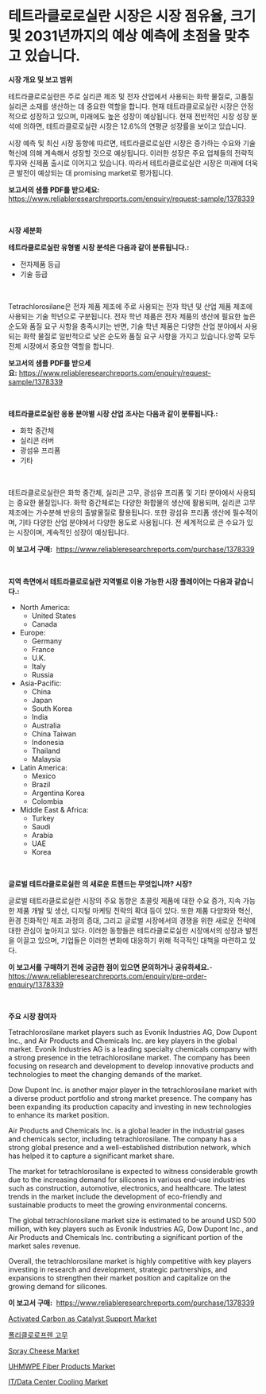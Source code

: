 <p><h1>테트라클로로실란 시장은 시장 점유율, 크기 및 2031년까지의 예상 예측에 초점을 맞추고 있습니다.</h1></p><p><strong>시장 개요 및 보고 범위</strong></p>
<p><p>테트라클로로실란은 주로 실리콘 제조 및 전자 산업에서 사용되는 화학 물질로, 고품질 실리콘 소재를 생산하는 데 중요한 역할을 합니다. 현재 테트라클로로실란 시장은 안정적으로 성장하고 있으며, 미래에도 높은 성장이 예상됩니다. 현재 전반적인 시장 성장 분석에 의하면, 테트라클로로실란 시장은 12.6%의 연평균 성장률을 보이고 있습니다. </p><p>시장 예측 및 최신 시장 동향에 따르면, 테트라클로로실란 시장은 증가하는 수요와 기술 혁신에 의해 계속해서 성장할 것으로 예상됩니다. 이러한 성장은 주요 업체들의 전략적 투자와 신제품 출시로 이어지고 있습니다. 따라서 테트라클로로실란 시장은 미래에 더욱 큰 발전이 예상되는 대 promising market로 평가됩니다.</p></p>
<p><strong>보고서의 샘플 PDF를 받으세요:</strong> <a href="https://www.reliableresearchreports.com/enquiry/request-sample/1378339">https://www.reliableresearchreports.com/enquiry/request-sample/1378339</a></p>
<p>&nbsp;</p>
<p><strong>시장 세분화</strong></p>
<p><strong>테트라클로로실란 유형별 시장 분석은 다음과 같이 분류됩니다.:</strong></p>
<p><ul><li>전자제품 등급</li><li>기술 등급</li></ul></p>
<p>&nbsp;</p>
<p><p>Tetrachlorosilane은 전자 제품 제조에 주로 사용되는 전자 학년 및 산업 제품 제조에 사용되는 기술 학년으로 구분됩니다. 전자 학년 제품은 전자 제품의 생산에 필요한 높은 순도와 품질 요구 사항을 충족시키는 반면, 기술 학년 제품은 다양한 산업 분야에서 사용되는 화학 물질로 일반적으로 낮은 순도와 품질 요구 사항을 가지고 있습니다.양쪽 모두 전체 시장에서 중요한 역할을 합니다.</p></p>
<p><strong>보고서의 샘플 PDF를 받으세요:</strong>&nbsp;<a href="https://www.reliableresearchreports.com/enquiry/request-sample/1378339">https://www.reliableresearchreports.com/enquiry/request-sample/1378339</a></p>
<p>&nbsp;</p>
<p><strong> 테트라클로로실란 응용 분야별 시장 산업 조사는 다음과 같이 분류됩니다.:</strong></p>
<p><ul><li>화학 중간체</li><li>실리콘 러버</li><li>광섬유 프리폼</li><li>기타</li></ul></p>
<p>&nbsp;</p>
<p><p>테트라클로로실란은 화학 중간체, 실리콘 고무, 광섬유 프리폼 및 기타 분야에서 사용되는 중요한 물질입니다. 화학 중간체로는 다양한 화합물의 생산에 활용되며, 실리콘 고무 제조에는 가수분해 반응의 출발물질로 활용됩니다. 또한 광섬유 프리폼 생산에 필수적이며, 기타 다양한 산업 분야에서 다양한 용도로 사용됩니다. 전 세계적으로 큰 수요가 있는 시장이며, 계속적인 성장이 예상됩니다.</p></p>
<p><strong>이 보고서 구매:</strong>&nbsp; <a href="https://www.reliableresearchreports.com/purchase/1378339">https://www.reliableresearchreports.com/purchase/1378339</a></p>
<p>&nbsp;</p>
<p><strong>지역 측면에서 테트라클로로실란 지역별로 이용 가능한 시장 플레이어는 다음과 같습니다.:</strong></p>
<p><ul>
    <li>
        North America:
        <ul>
            <li>United States</li>
            <li>Canada</li>
        </ul>
    </li>
    <li>
        Europe:
        <ul>
            <li>Germany</li>
            <li>France</li>
            <li>U.K.</li>
            <li>Italy</li>
            <li>Russia</li>
        </ul>
    </li>
    <li>
        Asia-Pacific:
        <ul>
            <li>China</li>
            <li>Japan</li>
            <li>South Korea</li>
            <li>India</li>
            <li>Australia</li>
            <li>China Taiwan</li>
            <li>Indonesia</li>
            <li>Thailand</li>
            <li>Malaysia</li>
        </ul>
    </li>
    <li>
        Latin America:
        <ul>
            <li>Mexico</li>
            <li>Brazil</li>
            <li>Argentina Korea</li>
            <li>Colombia</li>
        </ul>
    </li>
    <li>
        Middle East & Africa:
        <ul>
            <li>Turkey</li>
            <li>Saudi</li>
            <li>Arabia</li>
            <li>UAE</li>
            <li>Korea</li>
        </ul>
    </li>
    </ul></p>
<p>&nbsp;</p>
<p><strong>글로벌 테트라클로로실란 의 새로운 트렌드는 무엇입니까? 시장?</strong></p>
<p><p>글로벌 테트라클로로실란 시장의 주요 동향은 초콜릿 제품에 대한 수요 증가, 지속 가능한 제품 개발 및 생산, 디지털 마케팅 전략의 확대 등이 있다. 또한 제품 다양화와 혁신, 환경 친화적인 제조 과정의 증대, 그리고 글로벌 시장에서의 경쟁을 위한 새로운 전략에 대한 관심이 높아지고 있다. 이러한 동향들은 테트라클로로실란 시장에서의 성장과 발전을 이끌고 있으며, 기업들은 이러한 변화에 대응하기 위해 적극적인 대책을 마련하고 있다.</p></p>
<p><strong>이 보고서를 구매하기 전에 궁금한 점이 있으면 문의하거나 공유하세요.</strong>- <a href="https://www.reliableresearchreports.com/enquiry/pre-order-enquiry/1378339">https://www.reliableresearchreports.com/enquiry/pre-order-enquiry/1378339</a></p>
<p>&nbsp;</p>
<p><strong>주요 시장 참여자</strong></p>
<p><p>Tetrachlorosilane market players such as Evonik Industries AG, Dow Dupont Inc., and Air Products and Chemicals Inc. are key players in the global market. Evonik Industries AG is a leading specialty chemicals company with a strong presence in the tetrachlorosilane market. The company has been focusing on research and development to develop innovative products and technologies to meet the changing demands of the market.</p><p>Dow Dupont Inc. is another major player in the tetrachlorosilane market with a diverse product portfolio and strong market presence. The company has been expanding its production capacity and investing in new technologies to enhance its market position.</p><p>Air Products and Chemicals Inc. is a global leader in the industrial gases and chemicals sector, including tetrachlorosilane. The company has a strong global presence and a well-established distribution network, which has helped it to capture a significant market share.</p><p>The market for tetrachlorosilane is expected to witness considerable growth due to the increasing demand for silicones in various end-use industries such as construction, automotive, electronics, and healthcare. The latest trends in the market include the development of eco-friendly and sustainable products to meet the growing environmental concerns.</p><p>The global tetrachlorosilane market size is estimated to be around USD 500 million, with key players such as Evonik Industries AG, Dow Dupont Inc., and Air Products and Chemicals Inc. contributing a significant portion of the market sales revenue.</p><p>Overall, the tetrachlorosilane market is highly competitive with key players investing in research and development, strategic partnerships, and expansions to strengthen their market position and capitalize on the growing demand for silicones.</p></p>
<p><strong>이 보고서 구매:</strong>&nbsp;&nbsp;<a href="https://www.reliableresearchreports.com/purchase/1378339">https://www.reliableresearchreports.com/purchase/1378339</a></p>
<p><p><a href="https://github.com/PeterParrish5/Market-Research-Report-List-3/blob/main/activated-carbon-as-catalyst-support-market.md">Activated Carbon as Catalyst Support Market</a></p><p><a href="https://github.com/vsn7qpua81q/Market-Research-Report-List-1/blob/main/1866539473.md">폴리클로로프렌 고무</a></p><p><a href="https://issuu.com/reportprime-2/docs/spray-cheese-market-size-2030.pptx">Spray Cheese Market</a></p><p><a href="https://github.com/jhcraigie/Market-Research-Report-List-2/blob/main/uhmwpe-fiber-products-market.md">UHMWPE Fiber Products Market</a></p><p><a href="https://florentine-yuzu-f42.notion.site/IT-Data-Center-Cooling-Market-Size-and-Examines-its-Market-Scope-with-a-Primary-Focus-on-Growth-Op-ec91ea9fe17648f48f3471f9053a5bc8">IT/Data Center Cooling Market</a></p></p>

